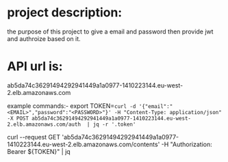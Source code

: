 # project description: 
the purpose of this project to give a email and password then provide jwt and authroize based on it. 

# API url is: 
ab5da74c36291494292941449a1a0977-1410223144.eu-west-2.elb.amazonaws.com 

example commands:- 
export TOKEN=`curl -d '{"email":"<EMAIL>","password":"<PASSWORD>"}' -H "Content-Type: application/json" -X POST ab5da74c36291494292941449a1a0977-1410223144.eu-west-2.elb.amazonaws.com/auth  | jq -r '.token'`

curl --request GET 'ab5da74c36291494292941449a1a0977-1410223144.eu-west-2.elb.amazonaws.com/contents' -H "Authorization: Bearer ${TOKEN}" | jq